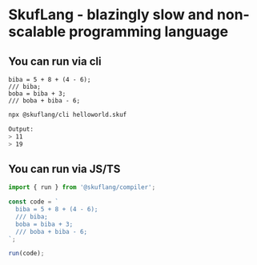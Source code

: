 # SkufLang - blazingly slow and non-scalable programming language

## You can run via cli

```skuflang
biba = 5 + 8 + (4 - 6);
/// biba;
boba = biba + 3;
/// boba + biba - 6;
```

```sh
npx @skuflang/cli helloworld.skuf
```

```sh
Output:
> 11
> 19
```

## You can run via JS/TS

```ts
import { run } from '@skuflang/compiler';

const code = `
  biba = 5 + 8 + (4 - 6);
  /// biba;
  boba = biba + 3;
  /// boba + biba - 6;
`;

run(code);
```
